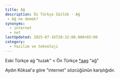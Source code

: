 ```yaml
---
title: Ağ
description: Öz Türkçe Sözlük - Ağ 
 - Ağ ne demek?
synonyms:
  - internet
  - net
lastUpdated: 2025-07-16T20:32:00.000+03:00
category:
  - Yazılım ve teknoloji
---
```

Eski Türkçe aġ "tuzak" < Ön Türkçe [\*aag](/pt/aag) "ağ"

Aydın Köksal'a göre "internet" sözcüğünün karşılığıdır. 

